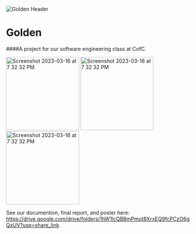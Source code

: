 ![Golden Header](https://imgur.com/a/rdt8RRB "Golden")

# Golden
####A project for our software engineering class at CofC. 

<img width="200" alt="Screenshot 2023-03-16 at 7 32 32 PM" src="https://user-images.githubusercontent.com/75393933/225777390-301fc355-d795-424a-a8c8-cd5ae9d669d5.PNG"> <img width="200" alt="Screenshot 2023-03-16 at 7 32 32 PM" src="https://user-images.githubusercontent.com/75393933/225777459-6cb67d6f-47f7-421c-b73c-89db5218dc7b.PNG"> <img width="200" alt="Screenshot 2023-03-16 at 7 32 32 PM" src="https://user-images.githubusercontent.com/75393933/225777486-8672566f-0aa4-47f3-bdda-2adb0e870b7a.PNG">

See our documention, final report, and poster here: https://drive.google.com/drive/folders/1hW1lcQBBmPmot8XrxEQ9fcPCzO6gQxUV?usp=share_link
